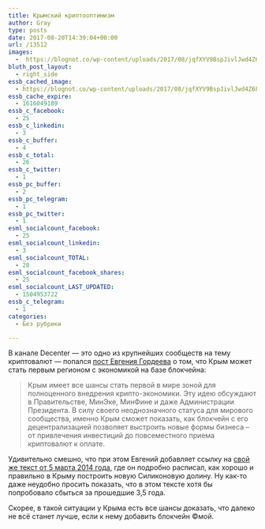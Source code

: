 ```yaml
---
title: Крымский криптооптимизм
author: Gray
type: posts
date: 2017-08-20T14:39:04+00:00
url: /13512
images:
  -  https://blognot.co/wp-content/uploads/2017/08/jqfXYV9BspJivlJwd4Z6Fw.jpg
bluth_post_layout:
  - right_side
essb_cached_image:
  - https://blognot.co/wp-content/uploads/2017/08/jqfXYV9BspJivlJwd4Z6Fw.jpg
essb_cache_expire:
  - 1616049189
essb_c_facebook:
  - 25
essb_c_linkedin:
  - 3
essb_c_buffer:
  - 4
essb_c_total:
  - 26
essb_c_twitter:
  - 1
essb_pc_buffer:
  - 2
essb_pc_telegram:
  - 1
essb_pc_twitter:
  - 1
esml_socialcount_facebook:
  - 25
esml_socialcount_linkedin:
  - 3
esml_socialcount_TOTAL:
  - 28
esml_socialcount_facebook_shares:
  - 25
esml_socialcount_LAST_UPDATED:
  - 1504953722
essb_c_telegram:
  - 1
categories:
  - Без рубрики

---
```








В канале Decenter — это одно из крупнейших сообществ на тему криптовалют — попался [пост Евгения Гордеева][1] о том, что Крым может стать первым регионом с экономикой на базе блокчейна:

> Крым имеет все шансы стать первой в мире зоной для полноценного внедрения крипто-экономики. Эту идею обсуждают в Правительстве, МинЭке, МинФине и даже Администрации Президента. В силу своего неоднозначного статуса для мирового сообщества, именно Крым сможет показать, как блокчейн с его децентрализацией позволяет выстроить новые формы бизнеса – от привлечения инвестиций до повсеместного приема криптовалют к оплате.

Удивительно смешно, что при этом Евгений добавляет ссылку на [свой же текст от 5 марта 2014 года][2], где он подробно расписал, как хорошо и правильно в Крыму построить новую Силиконовую долину. Ну как-то даже неудобно просить показать, что в этом тексте хотя бы попробовало сбыться за прошедшие 3,5 года.

Скорее, в такой ситуации у Крыма есть все шансы доказать, что далеко не всё станет лучше, если к нему добавить блокчейн ©мой.

 [1]: https://t.me/DeCenter/1008
 [2]: http://www.the-village.ru/village/business/newprof/155787-krym-valley